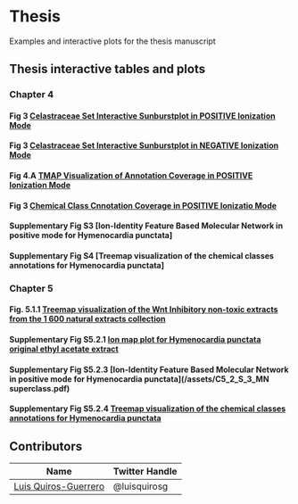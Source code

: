 # Thesis
Examples and interactive plots for the thesis manuscript

<!-- toc -->

## Thesis interactive tables and plots

### Chapter 4


#### Fig 3 [**Celastraceae Set Interactive Sunburstplot in POSITIVE Ionization Mode**](/img/Celastraceae_sunburst_pos.html)

#### Fig 3 [**Celastraceae Set Interactive Sunburstplot in NEGATIVE Ionization Mode**](/img/Celastraceae_sunburst_neg.html)

#### Fig 4.A [**TMAP Visualization of Annotation Coverage in POSITIVE Ionization Mode**](/img/Celastraceae_annotation_vs_lotusdnp_tmap_2.html)

#### Fig 3 [**Chemical Class Cnnotation Coverage in POSITIVE Ionizatio Mode**](/img/Chemical_class_Celastraceae.html)


#### Supplementary Fig S3 [**Ion-Identity Feature Based Molecular Network in positive mode for Hymenocardia punctata**]


#### Supplementary Fig S4 [**Treemap visualization of the chemical classes annotations for Hymenocardia punctata**]


### Chapter 5

#### Fig. 5.1.1 [**Treemap visualization of the Wnt Inhibitory non-toxic extracts from the 1 600 natural extracts collection**](/assets/C5_2_Inhibitors_PF1600P_Wnt_Treemap.html)


#### Supplementary Fig S5.2.1 [**Ion map plot for Hymenocardia punctata original ethyl acetate extract**](/assets/C5_2_S1_IonMap2D_original.html)

#### Supplementary Fig S5.2.3 [**Ion-Identity Feature Based Molecular Network in positive mode for Hymenocardia punctata**](/assets/C5_2_S_3_MN superclass.pdf)

#### Supplementary Fig S5.2.4 [**Treemap visualization of the chemical classes annotations for Hymenocardia punctata**](/assets/C5_2_S4_treemap_pos_original.html)
<!-- tocstop -->



## Contributors

|Name     |  Twitter Handle   | 
|---------|-----------------|
|[Luis Quiros-Guerrero](https://github.com/luigiquiros)| @luisquirosg       |



